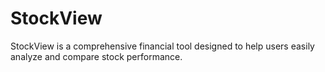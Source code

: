 # StockView
StockView is a comprehensive financial tool designed to help users easily analyze and compare stock performance.
